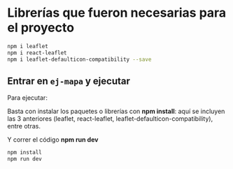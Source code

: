 # Librerías que fueron necesarias para el proyecto 

```bash
npm i leaflet
npm i react-leaflet
npm i leaflet-defaulticon-compatibility --save
```

## Entrar en `ej-mapa` y ejecutar

Para ejecutar:

Basta con instalar los paquetes o librerías con **npm install**: aquí se incluyen las 3 anteriores (leaflet, react-leaflet, leaflet-defaulticon-compatibility), entre otras.

Y correr el código **npm run dev**

```bash
npm install
npm run dev
```
